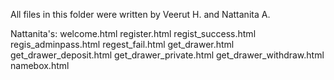 All files in this folder were written by Veerut H. and Nattanita A.

Nattanita's:
welcome.html
register.html
regist_success.html
regis_adminpass.html
regest_fail.html
get_drawer.html
get_drawer_deposit.html
get_drawer_private.html
get_drawer_withdraw.html
namebox.html

